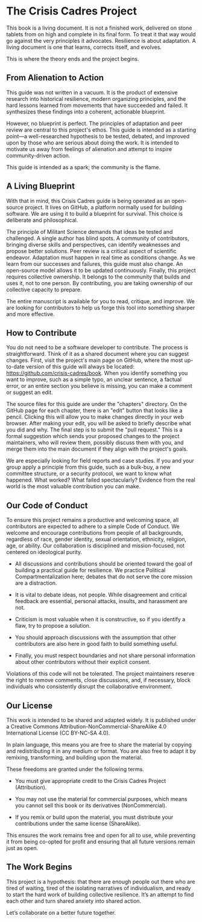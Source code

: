 # The Crisis Cadres Project

This book is a living document. It is not a finished work, delivered on stone tablets from on high and complete in its final form. To treat it that way would go against the very principles it advocates. Resilience is about adaptation. A living document is one that learns, corrects itself, and evolves.

This is where the theory ends and the project begins.

## From Alienation to Action

This guide was not written in a vacuum. It is the product of extensive research into historical resilience, modern organizing principles, and the hard lessons learned from movements that have succeeded and failed. It synthesizes these findings into a coherent, actionable blueprint.

However, no blueprint is perfect. The principles of adaptation and peer review are central to this project's ethos. This guide is intended as a starting point—a well-researched hypothesis to be tested, debated, and improved upon by those who are serious about doing the work. It is intended to motivate us away from feelings of alienation and attempt to inspire community-driven action.

This guide is intended as a spark; the community is the flame.

## A Living Blueprint

With that in mind, this Crisis Cadres guide is being operated as an open-source project. It lives on GitHub, a platform normally used for building software. We are using it to build a blueprint for survival. This choice is deliberate and philosophical.

The principle of Militant Science demands that ideas be tested and challenged. A single author has blind spots. A community of contributors, bringing diverse skills and perspectives, can identify weaknesses and propose better solutions. Peer review is a critical aspect of scientific endeavor. Adaptation must happen in real time as conditions change. As we learn from our successes and failures, this guide must also change. An open-source model allows it to be updated continuously. Finally, this project requires collective ownership. It belongs to the community that builds and uses it, not to one person. By contributing, you are taking ownership of our collective capacity to prepare.

The entire manuscript is available for you to read, critique, and improve. We are looking for contributors to help us forge this tool into something sharper and more effective.

## How to Contribute

You do not need to be a software developer to contribute. The process is straightforward. Think of it as a shared document where you can suggest changes. First, visit the project's main page on GitHub, where the most up-to-date version of this guide will always be located: https://github.com/crisis-cadres/book. When you identify something you want to improve, such as a simple typo, an unclear sentence, a factual error, or an entire section you believe is missing, you can make a comment or suggest an edit.

The source files for this guide are under the "chapters" directory. On the GitHub page for each chapter, there is an "edit" button that looks like a pencil. Clicking this will allow you to make changes directly in your web browser. After making your edit, you will be asked to briefly describe what you did and why. The final step is to submit the "pull request." This is a formal suggestion which sends your proposed changes to the project maintainers, who will review them, possibly discuss them with you, and merge them into the main document if they align with the project's goals.

We are especially looking for field reports and case studies. If you and your group apply a principle from this guide, such as a bulk-buy, a new committee structure, or a security protocol, we want to know what happened. What worked? What failed spectacularly? Evidence from the real world is the most valuable contribution you can make.

## Our Code of Conduct

To ensure this project remains a productive and welcoming space, all contributors are expected to adhere to a simple Code of Conduct. We welcome and encourage contributions from people of all backgrounds, regardless of race, gender identity, sexual orientation, ethnicity, religion, age, or ability. Our collaboration is disciplined and mission-focused, not centered on ideological purity.

- All discussions and contributions should be oriented toward the goal of building a practical guide for resilience. We practice Political Compartmentalization here; debates that do not serve the core mission are a distraction.

- It is vital to debate ideas, not people. While disagreement and critical feedback are essential, personal attacks, insults, and harassment are not.

- Criticism is most valuable when it is constructive, so if you identify a flaw, try to propose a solution.

- You should approach discussions with the assumption that other contributors are also here in good faith to build something useful.

- Finally, you must respect boundaries and not share personal information about other contributors without their explicit consent.

Violations of this code will not be tolerated. The project maintainers reserve the right to remove comments, close discussions, and, if necessary, block individuals who consistently disrupt the collaborative environment.

## Our License

This work is intended to be shared and adapted widely. It is published under a Creative Commons Attribution-NonCommercial-ShareAlike 4.0 International License (CC BY-NC-SA 4.0).

In plain language, this means you are free to share the material by copying and redistributing it in any medium or format. You are also free to adapt it by remixing, transforming, and building upon the material.

These freedoms are granted under the following terms.

- You must give appropriate credit to the Crisis Cadres Project (Attribution).

- You may not use the material for commercial purposes, which means you cannot sell this book or its derivatives (NonCommercial).

- If you remix or build upon the material, you must distribute your contributions under the same license (ShareAlike).

This ensures the work remains free and open for all to use, while preventing it from being co-opted for profit and ensuring that all future versions remain just as open.

## The Work Begins

This project is a hypothesis: that there are enough people out there who are tired of waiting, tired of the isolating narratives of individualism, and ready to start the hard work of building collective resilience. It’s an attempt to find each other and turn shared anxiety into shared action.

Let’s collaborate on a better future together.
